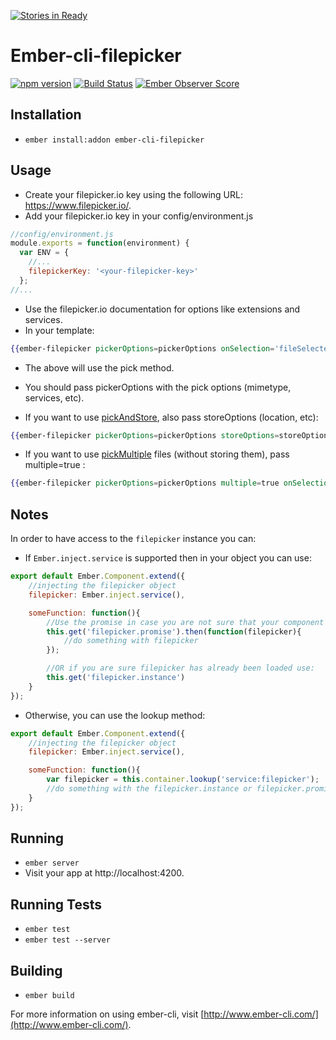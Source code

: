 [![Stories in Ready](https://badge.waffle.io/jamemackson/ember-cli-kloudless-fileexplorer.png?label=ready&title=Ready)](https://waffle.io/jamemackson/ember-cli-kloudless-fileexplorer)
# Ember-cli-filepicker

[![npm version](https://badge.fury.io/js/ember-cli-filepicker.svg)](http://badge.fury.io/js/ember-cli-filepicker)
[![Build Status](https://travis-ci.org/DudaDev/ember-cli-filepicker.svg)](https://travis-ci.org/DudaDev/ember-cli-filepicker) 
[![Ember Observer Score](http://emberobserver.com/badges/ember-cli-filepicker.svg)](http://emberobserver.com/addons/ember-cli-filepicker) 

## Installation

* `ember install:addon ember-cli-filepicker`

## Usage
* Create your filepicker.io key using the following URL: https://www.filepicker.io/.
* Add your filepicker.io key in your config/environment.js
```javascript
//config/environment.js 
module.exports = function(environment) {
  var ENV = {
    //...
    filepickerKey: '<your-filepicker-key>'
  };
//...
```
* Use the filepicker.io documentation for options like extensions and services.
* In your template:
```handlebars
{{ember-filepicker pickerOptions=pickerOptions onSelection='fileSelected' onClose='onClose' onError='onError'}}
```
* The above will use the pick method.
* You should pass pickerOptions with the pick options (mimetype, services, etc).

* If you want to use [pickAndStore](https://www.filepicker.com/documentation/file_ingestion/javascript_api/pick_and_store?v=v2), also pass storeOptions (location, etc):
```handlebars
{{ember-filepicker pickerOptions=pickerOptions storeOptions=storeOptions onSelection='fileSelected' onClose='onClose' onError='onError'}}
```
* If you want to use [pickMultiple](https://www.filepicker.com/documentation/file_ingestion/javascript_api/pick_multiple?v=v2) files (without storing them), pass multiple=true :
```handlebars
{{ember-filepicker pickerOptions=pickerOptions multiple=true onSelection='fileSelected' onClose='onClose' onError='onError'}}
```


## Notes
In order to have access to the `filepicker` instance you can:
* If `Ember.inject.service` is supported then in your object you can use:
```javascript
export default Ember.Component.extend({
	//injecting the filepicker object
	filepicker: Ember.inject.service(),

	someFunction: function(){
		//Use the promise in case you are not sure that your component will be surly initialized after filepicker has been loaded
		this.get('filepicker.promise').then(function(filepicker){
			//do something with filepicker
		});

		//OR if you are sure filepicker has already been loaded use:
		this.get('filepicker.instance')
	}
});
```
* Otherwise, you can use the lookup method:
```javascript
export default Ember.Component.extend({
	//injecting the filepicker object
	filepicker: Ember.inject.service(),

	someFunction: function(){
		var filepicker = this.container.lookup('service:filepicker');
		//do something with the filepicker.instance or filepicker.promise
	}
});
```

## Running

* `ember server`
* Visit your app at http://localhost:4200.

## Running Tests

* `ember test`
* `ember test --server`

## Building

* `ember build`

For more information on using ember-cli, visit [http://www.ember-cli.com/](http://www.ember-cli.com/).
